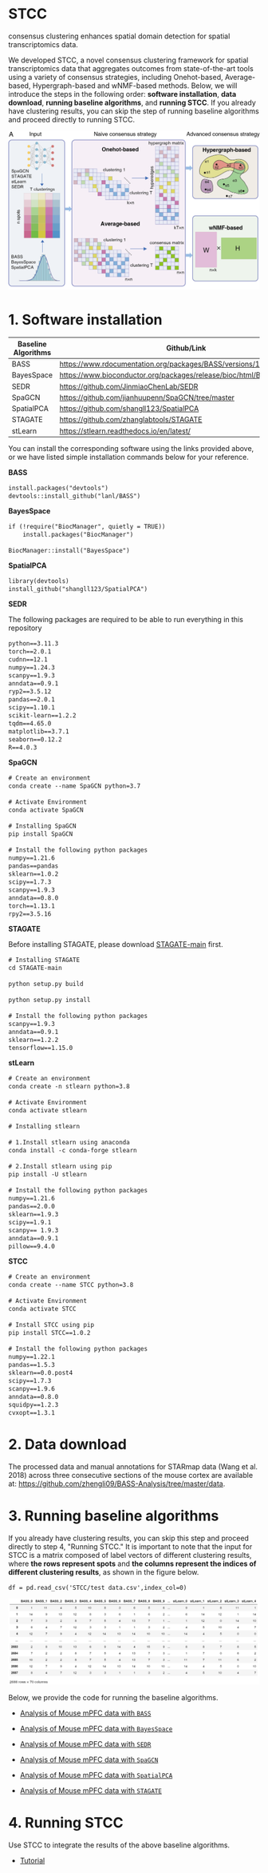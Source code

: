 # STCC
consensus clustering enhances spatial domain detection for spatial transcriptomics data.

We developed STCC, a novel consensus  clustering framework for spatial transcriptomics data that aggregates outcomes from  state-of-the-art tools using a variety of consensus strategies, including Onehot-based,  Average-based, Hypergraph-based and wNMF-based methods. Below, we will introduce the steps in the following order: **software installation**, **data download**, **running baseline algorithms**, and **running STCC**. If you already have clustering results, you can skip the step of running baseline algorithms and proceed directly to running STCC.

![image-20240213115617896](STCC/STCC.png)

# 1. Software installation

| Baseline Algorithms | Github/Link                                                  |
| ------------------- | ------------------------------------------------------------ |
| BASS                | https://www.rdocumentation.org/packages/BASS/versions/1.3.1  |
| BayesSpace          | https://www.bioconductor.org/packages/release/bioc/html/BayesSpace.html |
| SEDR                | https://github.com/JinmiaoChenLab/SEDR                       |
| SpaGCN              | https://github.com/jianhuupenn/SpaGCN/tree/master            |
| SpatialPCA          | https://github.com/shangll123/SpatialPCA                     |
| STAGATE             | https://github.com/zhanglabtools/STAGATE                     |
| stLearn             | https://stlearn.readthedocs.io/en/latest/                    |

You can install the corresponding software using the links provided above, or we have listed simple installation commands below for your reference.

**BASS**

```
install.packages("devtools")
devtools::install_github("lanl/BASS")
```

**BayesSpace**

```
if (!require("BiocManager", quietly = TRUE))
    install.packages("BiocManager")

BiocManager::install("BayesSpace")
```

**SpatialPCA**

```
library(devtools)
install_github("shangll123/SpatialPCA")
```

**SEDR**

The following packages are required to be able to run everything in this repository

```
python==3.11.3
torch==2.0.1
cudnn==12.1
numpy==1.24.3
scanpy==1.9.3
anndata==0.9.1
ryp2==3.5.12
pandas==2.0.1
scipy==1.10.1
scikit-learn==1.2.2
tqdm==4.65.0
matplotlib==3.7.1
seaborn==0.12.2
R==4.0.3
```

**SpaGCN**

```
# Create an environment
conda create --name SpaGCN python=3.7

# Activate Environment
conda activate SpaGCN

# Installing SpaGCN
pip install SpaGCN

# Install the following python packages
numpy==1.21.6
pandas==pandas
sklearn==1.0.2
scipy==1.7.3
scanpy==1.9.3
anndata==0.8.0
torch==1.13.1
rpy2==3.5.16
```

**STAGATE**

Before installing STAGATE, please download [STAGATE-main](https://github.com/zhanglabtools/STAGATE) first.

```
# Installing STAGATE
cd STAGATE-main

python setup.py build

python setup.py install

# Install the following python packages
scanpy==1.9.3
anndata==0.9.1
sklearn==1.2.2
tensorflow==1.15.0
```

**stLearn**

```
# Create an environment
conda create -n stlearn python=3.8

# Activate Environment
conda activate stlearn

# Installing stlearn

# 1.Install stlearn using anaconda
conda install -c conda-forge stlearn

# 2.Install stlearn using pip
pip install -U stlearn

# Install the following python packages
numpy==1.21.6
pandas==2.0.0
sklearn==1.9.3
scipy==1.9.1
scanpy== 1.9.3
anndata==0.9.1
pillow==9.4.0
```

**STCC**

```
# Create an environment
conda create --name STCC python=3.8

# Activate Environment
conda activate STCC

# Install STCC using pip
pip install STCC==1.0.2

# Install the following python packages
numpy==1.22.1
pandas==1.5.3
sklearn==0.0.post4
scipy==1.7.3
scanpy==1.9.6
anndata==0.8.0
squidpy==1.2.3
cvxopt==1.3.1
```

# 2. Data download

The processed data and manual annotations for STARmap data (Wang et al.  2018) across three consecutive sections of the mouse cortex are available at:  https://github.com/zhengli09/BASS-Analysis/tree/master/data.

# 3. Running baseline algorithms

If you already have clustering results, you can skip this step and proceed directly to step 4, "Running STCC." It is important to note that the input for STCC is a matrix composed of label vectors of different clustering results, where **the rows represent spots** and **the columns represent the indices of different clustering results**, as shown in the figure below.

```
df = pd.read_csv('STCC/test data.csv',index_col=0)
```

![image-20240213124443246](STCC/data_display.png)

Below, we provide the code for running the baseline algorithms.

* [Analysis of Mouse mPFC data with `BASS`](tree/main/tutorial/RUN_BASS.R)

* [Analysis of Mouse mPFC data with `BayesSpace`](tree/main/tutorial/RUN_BayesSpace.R)
* [Analysis of Mouse mPFC data with `SEDR`](tree/main/tutorial/RUN_SEDR.py)
* [Analysis of Mouse mPFC data with `SpaGCN`](tree/main/tutorial/RUN_SpaGCN.ipynb)
* [Analysis of Mouse mPFC data with `SpatialPCA`](tree/main/tutorial/RUN_SpatialPCA.R)
* [Analysis of Mouse mPFC data with `STAGATE`](tree/main/tutorial/RUN_STAGATE.ipynb)

# 4. Running STCC

Use STCC to integrate the results of the above baseline algorithms.

* [Tutorial](tree/main/tutorial/RUN_STCC.ipynb)

